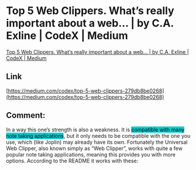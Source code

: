 # Top 5 Web Clippers. What’s really important about a web… | by C.A. Exline | CodeX | Medium
[Top 5 Web Clippers. What’s really important about a web… | by C.A. Exline | CodeX | Medium](https://medium.com/codex/top-5-web-clippers-279db8be0268) 

 ## Link 
 [https://medium.com/codex/top-5-web-clippers-279db8be0268](https://medium.com/codex/top-5-web-clippers-279db8be0268) 
 ## Comment:
In a way this one’s strength is also a weakness. It is <mark style="background: #00ced1!important">compatible with many note taking applications</mark>, but it only needs to be compatible with the one you use, which (like Joplin) may already have its own. Fortunately the Universal Web Clipper, also known simply as “Web Clipper”, works with quite a few popular note taking applications, meaning this provides you with more options. According to the README it works with these:
